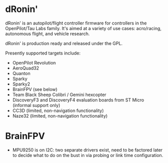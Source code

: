 # dRonin'

dRonin' is an autopilot/flight controller firmware for controllers in the OpenPilot/Tau Labs family.  It's aimed at a variety of use cases: acro/racing, autonomous flight, and vehicle research.

dRonin' is production ready and released under the GPL. 

Presently supported targets include:

- OpenPilot Revolution
- AeroQuad32
- Quanton
- Sparky
- Sparky2
- BrainFPV (see below)
- Team Black Sheep Colibri / Gemini hexcopter
- DiscoveryF3 and DiscoveryF4 evaluation boards from ST Micro (informal support only)
- CC3D (limited, non-navigation functionality)
- Naze32 (limited, non-navigation functionality)

# BrainFPV

- MPU9250 is on I2C: two separate drivers exist, need to be factored later to decide what to do on the bust in via probing or link time configuration.
